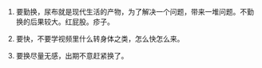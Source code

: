 1. 要勤换，尿布就是现代生活的产物，为了解决一个问题，带来一堆问题。不勤换的后果较大。红屁股。疹子。

2. 要快，不要学视频里什么转身体之类，怎么快怎么来。

3. 要换尽量无感，出期不意赶紧换了。

   

